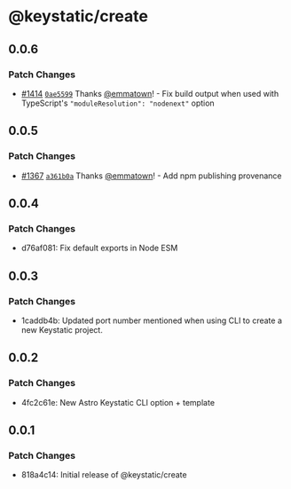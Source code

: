 # @keystatic/create

## 0.0.6

### Patch Changes

- [#1414](https://github.com/Thinkmill/keystatic/pull/1414) [`0ae5599`](https://github.com/Thinkmill/keystatic/commit/0ae55994ce9867788eb92fe9d493b2658e23bd28) Thanks [@emmatown](https://github.com/emmatown)! - Fix build output when used with TypeScript's `"moduleResolution": "nodenext"` option

## 0.0.5

### Patch Changes

- [#1367](https://github.com/Thinkmill/keystatic/pull/1367) [`a361b0a`](https://github.com/Thinkmill/keystatic/commit/a361b0a551b62e08c25c2506103643046fb7b631) Thanks [@emmatown](https://github.com/emmatown)! - Add npm publishing provenance

## 0.0.4

### Patch Changes

- d76af081: Fix default exports in Node ESM

## 0.0.3

### Patch Changes

- 1caddb4b: Updated port number mentioned when using CLI to create a new Keystatic project.

## 0.0.2

### Patch Changes

- 4fc2c61e: New Astro Keystatic CLI option + template

## 0.0.1

### Patch Changes

- 818a4c14: Initial release of @keystatic/create
